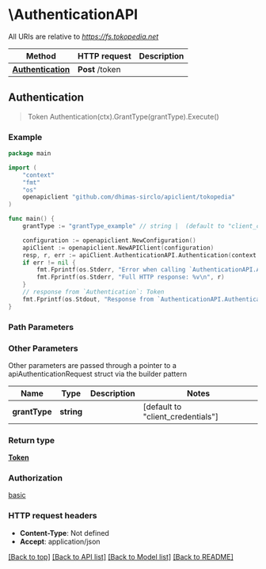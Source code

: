 # \AuthenticationAPI

All URIs are relative to *https://fs.tokopedia.net*

Method | HTTP request | Description
------------- | ------------- | -------------
[**Authentication**](AuthenticationAPI.md#Authentication) | **Post** /token | 



## Authentication

> Token Authentication(ctx).GrantType(grantType).Execute()





### Example

```go
package main

import (
    "context"
    "fmt"
    "os"
    openapiclient "github.com/dhimas-sirclo/apiclient/tokopedia"
)

func main() {
    grantType := "grantType_example" // string |  (default to "client_credentials")

    configuration := openapiclient.NewConfiguration()
    apiClient := openapiclient.NewAPIClient(configuration)
    resp, r, err := apiClient.AuthenticationAPI.Authentication(context.Background()).GrantType(grantType).Execute()
    if err != nil {
        fmt.Fprintf(os.Stderr, "Error when calling `AuthenticationAPI.Authentication``: %v\n", err)
        fmt.Fprintf(os.Stderr, "Full HTTP response: %v\n", r)
    }
    // response from `Authentication`: Token
    fmt.Fprintf(os.Stdout, "Response from `AuthenticationAPI.Authentication`: %v\n", resp)
}
```

### Path Parameters



### Other Parameters

Other parameters are passed through a pointer to a apiAuthenticationRequest struct via the builder pattern


Name | Type | Description  | Notes
------------- | ------------- | ------------- | -------------
 **grantType** | **string** |  | [default to &quot;client_credentials&quot;]

### Return type

[**Token**](Token.md)

### Authorization

[basic](../README.md#basic)

### HTTP request headers

- **Content-Type**: Not defined
- **Accept**: application/json

[[Back to top]](#) [[Back to API list]](../README.md#documentation-for-api-endpoints)
[[Back to Model list]](../README.md#documentation-for-models)
[[Back to README]](../README.md)

